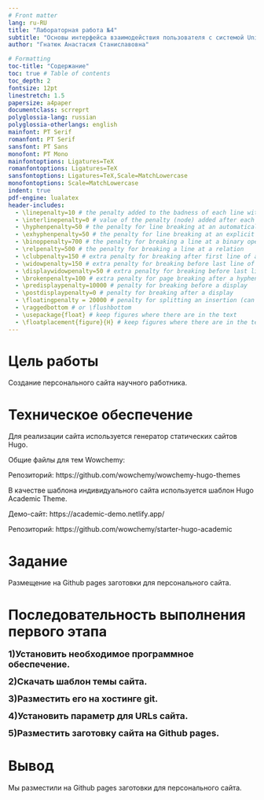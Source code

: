 ```yaml
---
# Front matter
lang: ru-RU
title: "Лабораторная работа №4"
subtitle: "Основы интерфейса взаимодействия пользователя с системой Unix на уровне командной строки"
author: "Гнатюк Анастасия Станиславовна"

# Formatting
toc-title: "Содержание"
toc: true # Table of contents
toc_depth: 2
fontsize: 12pt
linestretch: 1.5
papersize: a4paper
documentclass: scrreprt
polyglossia-lang: russian
polyglossia-otherlangs: english
mainfont: PT Serif
romanfont: PT Serif
sansfont: PT Sans
monofont: PT Mono
mainfontoptions: Ligatures=TeX
romanfontoptions: Ligatures=TeX
sansfontoptions: Ligatures=TeX,Scale=MatchLowercase
monofontoptions: Scale=MatchLowercase
indent: true
pdf-engine: lualatex
header-includes:
  - \linepenalty=10 # the penalty added to the badness of each line within a paragraph (no associated penalty node) Increasing the value makes tex try to have fewer lines in the paragraph.
  - \interlinepenalty=0 # value of the penalty (node) added after each line of a paragraph.
  - \hyphenpenalty=50 # the penalty for line breaking at an automatically inserted hyphen
  - \exhyphenpenalty=50 # the penalty for line breaking at an explicit hyphen
  - \binoppenalty=700 # the penalty for breaking a line at a binary operator
  - \relpenalty=500 # the penalty for breaking a line at a relation
  - \clubpenalty=150 # extra penalty for breaking after first line of a paragraph
  - \widowpenalty=150 # extra penalty for breaking before last line of a paragraph
  - \displaywidowpenalty=50 # extra penalty for breaking before last line before a display math
  - \brokenpenalty=100 # extra penalty for page breaking after a hyphenated line
  - \predisplaypenalty=10000 # penalty for breaking before a display
  - \postdisplaypenalty=0 # penalty for breaking after a display
  - \floatingpenalty = 20000 # penalty for splitting an insertion (can only be split footnote in standard LaTeX)
  - \raggedbottom # or \flushbottom
  - \usepackage{float} # keep figures where there are in the text
  - \floatplacement{figure}{H} # keep figures where there are in the text
---
```



# Цель работы

Создание персонального сайта научного работника.

# Техническое обеспечение

<p> Для реализации сайта используется генератор статических сайтов Hugo.
<p> Общие файлы для тем Wowchemy:
<p> Репозиторий: https://github.com/wowchemy/wowchemy-hugo-themes
<p> В качестве шаблона индивидуального сайта используется шаблон Hugo Academic Theme.
<p>Демо-сайт: https://academic-demo.netlify.app/
<p>Репозиторий: https://github.com/wowchemy/starter-hugo-academic


# Задание

Размещение на Github pages заготовки для персонального сайта.

# Последовательность выполнения первого этапа

**<font size="4">1)Установить необходимое программное обеспечение.</font>**


**<font size="4">2)Скачать шаблон темы сайта.</font>**


**<font size="4">3)Разместить его на хостинге git.</font>**


**<font size="4">4)Установить параметр для URLs сайта.</font>**


**<font size="4">5)Разместить заготовку сайта на Github pages.</font>**


# Вывод

Мы разместили на Github pages заготовки для персонального сайта.